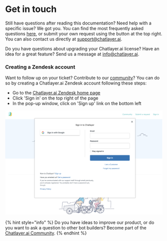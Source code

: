 # Get in touch

Still have questions after reading this documentation? Need help with a specific issue? We got you. You can find the most frequently asked questions [here](https://support.chatlayer.ai/hc/en-us), or submit your own request using the button at the top right. You can also contact us directly at [support@chatlayer.ai](mailto:support@chatlayer.ai).

Do you have questions about upgrading your Chatlayer.ai license? Have an idea for a great feature? Send us a message at [info@chatlayer.ai](mailto:info@chatlayer.ai).

### Creating a Zendesk account

Want to follow up on your ticket? Contribute to our [community](https://chatlayer.zendesk.com/hc/en-us/community/topics)? You can do so by creating a Chatlayer.ai Zendesk account following these steps:

* Go to the [Chatlayer.ai Zendesk home page](https://chatlayer.zendesk.com/)
* Click 'Sign in' on the top right of the page
* In the pop-up window, click on 'Sign up' link on the bottom left

![](../.gitbook/assets/image%20%2867%29.png)

{% hint style="info" %}
Do you have ideas to improve our product, or do you want to ask a question to other bot builders? Become part of the [Chatlayer.ai Community](https://chatlayer.zendesk.com/hc/en-us/community/topics).
{% endhint %}

